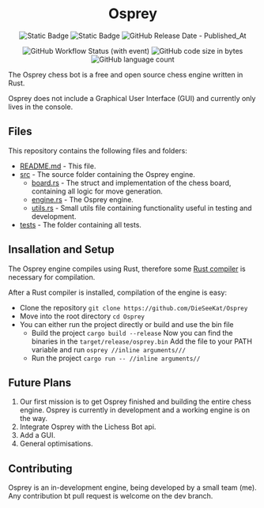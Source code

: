 <div align="center">

  # Osprey
  
  ![Static Badge](https://img.shields.io/badge/Lichess_Rating-0-blue)
  ![Static Badge](https://img.shields.io/badge/Version-0.2.1_Development-orange)
  ![GitHub Release Date - Published_At](https://img.shields.io/github/release-date/DieSeeKat/Osprey)
  
  ![GitHub Workflow Status (with event)](https://img.shields.io/github/actions/workflow/status/DieSeeKat/Osprey/rust.yml)
  ![GitHub code size in bytes](https://img.shields.io/github/languages/code-size/DieSeeKat/Osprey)
  ![GitHub language count](https://img.shields.io/github/languages/count/DieSeeKat/Osprey)

</div>

The Osprey chess bot is a free and open source chess engine written in Rust.

Osprey does not include a Graphical User Interface (GUI) and currently only lives in the console.

## Files

This repository contains the following files and folders:
- [README.md](https://github.com/DieSeeKat/Osprey/blob/master/README.md) - This file.
- [src](https://github.com/DieSeeKat/Osprey/tree/master/src) - The source folder containing the Osprey engine.
  - [board.rs](https://github.com/DieSeeKat/Osprey/blob/master/src/board.rs) - The struct and implementation of the chess board, containing all logic for move generation.
  - [engine.rs](https://github.com/DieSeeKat/Osprey/blob/master/src/engine.rs) - The Osprey engine.
  - [utils.rs](https://github.com/DieSeeKat/Osprey/blob/master/src/utils.rs) - Small utils file containing functionality useful in testing and development.
- [tests](https://github.com/DieSeeKat/Osprey/tree/master/tests) - The folder containing all tests.

## Insallation and Setup

The Osprey engine compiles using Rust, therefore some [Rust compiler](https://www.rust-lang.org/tools/install) is necessary for compilation.

After a Rust compiler is installed, compilation of the engine is easy:
- Clone the repository ```git clone https://github.com/DieSeeKat/Osprey```
- Move into the root directory ```cd Osprey```
- You can either run the project directly or build and use the bin file
  - Build the project ```cargo build --release```
    Now you can find the binaries in the ```target/release/osprey.bin```
    Add the file to your PATH variable and run ```osprey //inline arguments///```
  - Run the project ```cargo run -- //inline arguments//```
 
## Future Plans

1. Our first mission is to get Osprey finished and building the entire chess engine. Osprey is currently in development and a working engine is on the way.
2. Integrate Osprey with the Lichess Bot api.
3. Add a GUI.
4. General optimisations.

## Contributing

Osprey is an in-development engine, being developed by a small team (me). Any contribution bt pull request is welcome on the dev branch.
